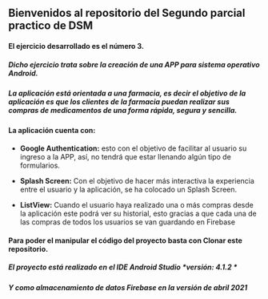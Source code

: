 ## Bienvenidos al repositorio del Segundo parcial practico de DSM

#### **El ejercicio desarrollado es el número 3.**

##### Dicho ejercicio trata sobre la creación de una APP para sistema operativo Android.
##### La aplicación está orientada a una farmacia, es decir el objetivo de la aplicación es que los clientes de la farmacia puedan realizar sus compras de medicamentos de una forma rápida, segura y sencilla.

#### La aplicación cuenta con: 

- **Google Authentication:** esto con el objetivo de facilitar al usuario su ingreso a la APP, así, no tendrá que estar llenando algún tipo de formularios. 

- **Splash Screen:** Con el objetivo de hacer más interactiva la experiencia entre el usuario y la aplicación, se ha colocado un Splash Screen.

- **ListView:** Cuando el usuario haya realizado una o más compras desde la aplicación este podrá ver su historial, esto gracias a que cada una de las compras de todos los usuarios se van guardando en Firebase

#### Para poder el manipular el código del proyecto basta con Clonar este repositorio.
##### El proyecto está realizado en el IDE Android Studio *versión: 4.1.2 *
##### Y como almacenamiento de datos Firebase *en la versión de abril 2021*
